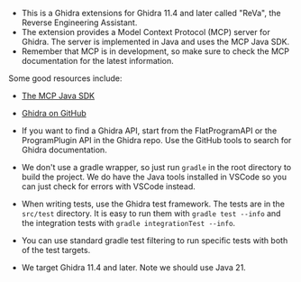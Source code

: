 - This is a Ghidra extensions for Ghidra 11.4 and later called "ReVa", the Reverse Engineering Assistant.
- The extension provides a Model Context Protocol (MCP) server for Ghidra. The server is implemented in Java and uses the MCP Java SDK.
- Remember that MCP is in development, so make sure to check the MCP documentation for the latest information.

Some good resources include:
- [The MCP Java SDK](https://modelcontextprotocol.io/sdk/java/mcp-server)
- [Ghidra on GitHub](https://github.com/NationalSecurityAgency/ghidra)

- If you want to find a Ghidra API, start from the FlatProgramAPI or the ProgramPlugin API in the Ghidra repo. Use the GitHub tools to search for Ghidra documentation.
- We don't use a gradle wrapper, so just run `gradle` in the root directory to build the project. We do have the Java tools installed in VSCode so you can just check for errors with VSCode instead.
- When writing tests, use the Ghidra test framework. The tests are in the `src/test` directory. It is easy to run them with `gradle test --info` and the integration tests with `gradle integrationTest --info`.
- You can use standard gradle test filtering to run specific tests with both of the test targets.
- We target Ghidra 11.4 and later. Note we should use Java 21.